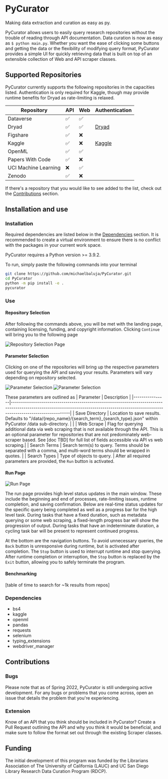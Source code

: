 # PyCurator
Making data extraction and curation as easy as py.

PyCurator allows users to easily query research repositories without the trouble of reading through API
documentation. Data curation is now as easy as ```$ python main.py```. Whether you want the ease of clicking
some buttons and getting the data or the flexibility of modifying query format, PyCurator provides a simple
UI for quickly retrieving data that is built on top of an extensible collection of Web and API scraper classes.

## Supported Repositories
PyCurator currently supports the following repositories in the capacities listed. Authentication is only required for Kaggle,
though may provide runtime benefits for Dryad as rate-limiting is relaxed.

| Repository           | API                | Web                | Authentication                                                                               |
|----------------------|--------------------|--------------------|----------------------------------------------------------------------------------------------|
| Dataverse            | :white_check_mark: | :white_check_mark: |                                                                                              |
| Dryad                | :white_check_mark: | :white_check_mark: | [Dryad](https://github.com/CDL-Dryad/dryad-app/blob/main/documentation/apis/api_accounts.md) |
| Figshare             | :white_check_mark: | :x:                |                                                                                              |
| Kaggle               | :white_check_mark: | :x:                | [Kaggle](https://www.kaggle.com/docs/api#authentication)                                     |
| OpenML               | :white_check_mark: | :white_check_mark: |                                                                                              |
| Papers With Code     | :white_check_mark: | :x:                |                                                                                              |
| UCI Machine Learning | :x:                | :white_check_mark: |                                                                                              |
| Zenodo               | :white_check_mark: | :x:                |                                                                                              |

If there's a repository that you would like to see added to the list, check out the [Contributions](#contributions) section.

## Installation and use
### Installation
Required dependencies are listed below in the [Dependencies](#dependencies) section.
It is recommended to create a virtual environment to ensure there is no conflict with the packages
in your current work space.

PyCurator requires a Python version >= 3.9.2.

To run, simply paste the following commands into your terminal
```bash
git clone https://github.com/michaelbaluja/PyCurator.git
cd PyCurator
python -m pip install -e .
pycurator
```

### Use
#### Repository Selection
After following the commands above, you will be met with the landing page, containing licensing, funding, and 
copyright information. Clicking ```Continue``` will bring you to the following page 

![Repository Selection Page](/images/repo_selection.png "Repository Selection Page")

#### Parameter Selection
Clicking on one of the repositories will bring up the respective parameters used for querying the API and 
saving your results. Parameters will vary depending on repository selected.

![Parameter Selection](/images/param_selection_1.png "Dataverse Parameter Selection")
![Parameter Selection](/images/param_selection_2.png "UCI Parameter Selection")

These parameters are outlined as
| Parameter      | Description                                                                                                                                                                             |
|----------------|-----------------------------------------------------------------------------------------------------------------------------------------------------------------------------------------|
| Save Directory | Location to save results. Defaults to "/data/{repo_name}/{search_term}_{search_type}.json" within PyCurator /data sub-directory.                                                                                             |                                                                                                                               |
| Web Scrape     | Flag for querying additional data via web scraping that is not available through the API.  This is an optional parameter for repositories that are not predominately web-scraper based. See [doc TBD] for full list of fields accessible via API vs web scraping.|
| Search Terms   | Search term(s) to query. Terms should be separated with a comma, and multi-word terms should be wrapped in quotes.                                                                      |
| Search Types   | Type of objects to query.                                                                                                                                                               |
After all required parameters are provided, the ```Run``` button is activated.

#### Run Page
![Run Page](/images/run_page.png "Run Page")

The run page provides high level status updates in the main window. These include the beginning and end
of processes, rate-limiting issues, runtime completion, and saving confirmation. Below are real-time status updates for the 
specific query being completed as well as a progress bar for the high level task. During tasks that have
a fixed duration, such as metadata querying or some web scraping, a fixed-length progress bar will show
the progression of output. During tasks that have an indeterminate duration, a cycling task bar will be 
present to represent continued progress.

At the bottom are the navigation buttons. To avoid unnecessary queries, the ```Back``` button is unresponsive 
during runtime, but is activated after completion. The ```Stop``` button is used to interrupt runtime and stop querying.
After runtime completion or interruption, the ```Stop``` button is replaced by the ```Exit``` button, allowing you to 
safely terminate the program.

#### Benchmarking

[table of time to search for ~1k results from repos]

### Dependencies
- bs4
- kaggle
- openml
- pandas
- requests
- selenium
- typing_extensions
- webdriver_manager

## Contributions
### Bugs
Please note that as of Spring 2022, PyCurator is still undergoing active development. For any bugs or problems that you come across, open an issue that details the problem that 
you're experiencing.

### Extension
Know of an API that you think should be included in PyCurator? Create a Pull Request outlining
the API and why you think it would be beneficial, and make sure to follow the format set out
through the existing Scraper classes.

## Funding
The initial development of this program was funded by the Librarians Association of The University of California (LAUC) and UC San Diego Library Research Data Curation Program (RDCP).

